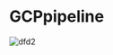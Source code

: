 # GCPpipeline


![dfd2](https://user-images.githubusercontent.com/46654616/100943684-5cec5480-3506-11eb-8f4a-a69a4f0ddce0.PNG)


